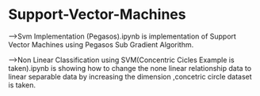 # Support-Vector-Machines
-->Svm Implementation (Pegasos).ipynb is implementation of Support Vector Machines using Pegasos Sub Gradient Algorithm. 


-->Non Linear Classification using SVM(Concentric Cicles Example is taken).ipynb is showing how to change the none linear relationship data to linear separable data by increasing the dimension ,concetric circle dataset is taken.
